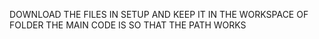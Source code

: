 DOWNLOAD THE FILES IN SETUP AND KEEP IT IN THE WORKSPACE OF FOLDER THE MAIN CODE IS SO THAT THE PATH WORKS
